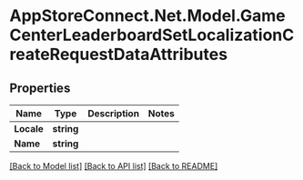 # AppStoreConnect.Net.Model.GameCenterLeaderboardSetLocalizationCreateRequestDataAttributes

## Properties

Name | Type | Description | Notes
------------ | ------------- | ------------- | -------------
**Locale** | **string** |  | 
**Name** | **string** |  | 

[[Back to Model list]](../README.md#documentation-for-models) [[Back to API list]](../README.md#documentation-for-api-endpoints) [[Back to README]](../README.md)

